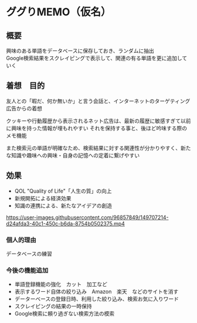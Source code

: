 # ググりMEMO（仮名）


## 概要

興味のある単語をデータベースに保存しておき、ランダムに抽出  
Google検索結果をスクレイピングで表示して、関連の有る単語を更に追加していく


## 着想　目的

友人との「暇だ、何か無いか」と言う会話と、インターネットのターゲティング広告からの着想  

クッキーや行動履歴から表示されるネット広告は、最新の履歴に敏感すぎて以前に興味を持った情報が埋もれやすい
それを保持する事と、後ほど吟味する際のメモ機能  

また検索元の単語が明確なため、検索結果に対する関連性が分かりやすく、新たな知識や趣味への興味・自身の記憶への定着に繋げやすい
　

## 効果

- QOL "Quality of Life"「人生の質」の向上
- 新規開拓による経済効果
- 知識の連携による、新たなアイデアの創造


https://user-images.githubusercontent.com/96857849/149707214-d24afda3-40c1-450c-b6da-8754b0502375.mp4


### 個人的理由

 データベースの練習


### 今後の機能追加

- 単語登録機能の強化　カット　加工など
- 表示するワード自体の絞り込み　Amazon　楽天　などのサイトを消す
- データーベースの登録日時、利用した絞り込み、検索お気に入りワード
- スクレイピングの結果の一時保持
- Google検索に頼り過ぎない検索方法の模索
